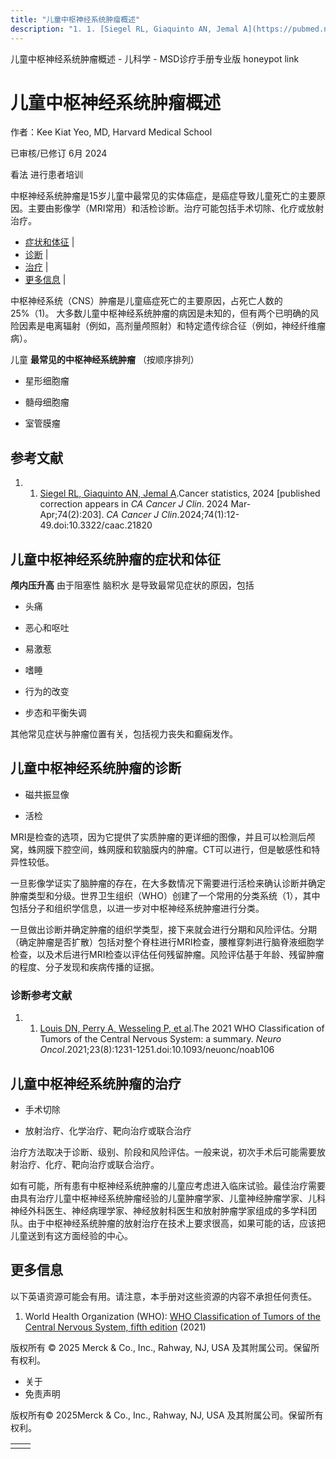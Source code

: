 ```yaml
---
title: "儿童中枢神经系统肿瘤概述"
description: "1. 1. [Siegel RL, Giaquinto AN, Jemal A](https://pubmed.ncbi.nlm.nih.gov/38230766/).Cancer statistics, 2024 \\[published correction appears in _CA Cancer J Clin_. 2024 Mar-Apr;74(2):203\\]. _CA Cancer J Clin_.2024;74(1):12-49.doi:10.3322/caac.21820"
---
```


﻿儿童中枢神经系统肿瘤概述 \- 儿科学 \- MSD诊疗手册专业版 honeypot link

# 儿童中枢神经系统肿瘤概述

作者：Kee Kiat Yeo, MD, Harvard Medical School

已审核/已修订 6月 2024

看法 进行患者培训

中枢神经系统肿瘤是15岁儿童中最常见的实体癌症，是癌症导致儿童死亡的主要原因。主要由影像学（MRI常用）和活检诊断。治疗可能包括手术切除、化疗或放射治疗。

- [症状和体征](#症状和体征_v21494364_zh) \|
- [诊断](#诊断_v21494380_zh) \|
- [治疗](#治疗_v21494391_zh) \|
- [更多信息](#更多信息_v21494400_zh) \|

中枢神经系统（CNS）肿瘤是儿童癌症死亡的主要原因，占死亡人数的25%（1)。 大多数儿童中枢神经系统肿瘤的病因是未知的，但有两个已明确的风险因素是电离辐射（例如，高剂量颅照射）和特定遗传综合征（例如，神经纤维瘤病）。

儿童 **最常见的中枢神经系统肿瘤** （按顺序排列）

- 星形细胞瘤

- 髓母细胞瘤

- 室管膜瘤


## 参考文献

1. 1. [Siegel RL, Giaquinto AN, Jemal A](https://pubmed.ncbi.nlm.nih.gov/38230766/).Cancer statistics, 2024 \[published correction appears in _CA Cancer J Clin_. 2024 Mar-Apr;74(2):203\]. _CA Cancer J Clin_.2024;74(1):12-49.doi:10.3322/caac.21820


## 儿童中枢神经系统肿瘤的症状和体征

**颅内压升高** 由于阻塞性 脑积水 是导致最常见症状的原因，包括

- 头痛

- 恶心和呕吐

- 易激惹

- 嗜睡

- 行为的改变

- 步态和平衡失调


其他常见症状与肿瘤位置有关，包括视力丧失和癫痫发作。

## 儿童中枢神经系统肿瘤的诊断

- 磁共振显像

- 活检


MRI是检查的选项，因为它提供了实质肿瘤的更详细的图像，并且可以检测后颅窝，蛛网膜下腔空间，蛛网膜和软脑膜内的肿瘤。CT可以进行，但是敏感性和特异性较低。

一旦影像学证实了脑肿瘤的存在，在大多数情况下需要进行活检来确认诊断并确定肿瘤类型和分级。世界卫生组织（WHO）创建了一个常用的分类系统（1），其中包括分子和组织学信息，以进一步对中枢神经系统肿瘤进行分类。

一旦做出诊断并确定肿瘤的组织学类型，接下来就会进行分期和风险评估。分期（确定肿瘤是否扩散）包括对整个脊柱进行MRI检查，腰椎穿刺进行脑脊液细胞学检查，以及术后进行MRI检查以评估任何残留肿瘤。风险评估基于年龄、残留肿瘤的程度、分子发现和疾病传播的证据。

### 诊断参考文献

1. 1. [Louis DN, Perry A, Wesseling P, et al](https://www.ncbi.nlm.nih.gov/pmc/articles/PMC8328013/).The 2021 WHO Classification of Tumors of the Central Nervous System: a summary. _Neuro Oncol_.2021;23(8):1231-1251.doi:10.1093/neuonc/noab106


## 儿童中枢神经系统肿瘤的治疗

- 手术切除

- 放射治疗、化学治疗、靶向治疗或联合治疗


治疗方法取决于诊断、级别、阶段和风险评估。一般来说，初次手术后可能需要放射治疗、化疗、靶向治疗或联合治疗。

如有可能，所有患有中枢神经系统肿瘤的儿童应考虑进入临床试验。最佳治疗需要由具有治疗儿童中枢神经系统肿瘤经验的儿童肿瘤学家、儿童神经肿瘤学家、儿科神经外科医生、神经病理学家、神经放射科医生和放射肿瘤学家组成的多学科团队。由于中枢神经系统肿瘤的放射治疗在技术上要求很高，如果可能的话，应该把儿童送到有这方面经验的中心。

## 更多信息

以下英语资源可能会有用。请注意，本手册对这些资源的内容不承担任何责任。

1. World Health Organization (WHO): [WHO Classification of Tumors of the Central Nervous System, fifth edition](https://www.ncbi.nlm.nih.gov/pmc/articles/PMC8328013/table/T1/?report=objectonly) (2021)




版权所有 © 2025
Merck & Co., Inc., Rahway, NJ, USA 及其附属公司。保留所有权利。

- 关于
- 免责声明

版权所有© 2025Merck & Co., Inc., Rahway, NJ, USA 及其附属公司。保留所有权利。

|     |     |
| --- | --- |
|  |  |